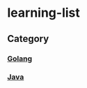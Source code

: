 # learning-list

## Category

### [Golang](https://github.com/DinghaoLI/learning-list/tree/master/Golang)

### [Java](https://github.com/DinghaoLI/learning-list/tree/master/Java)